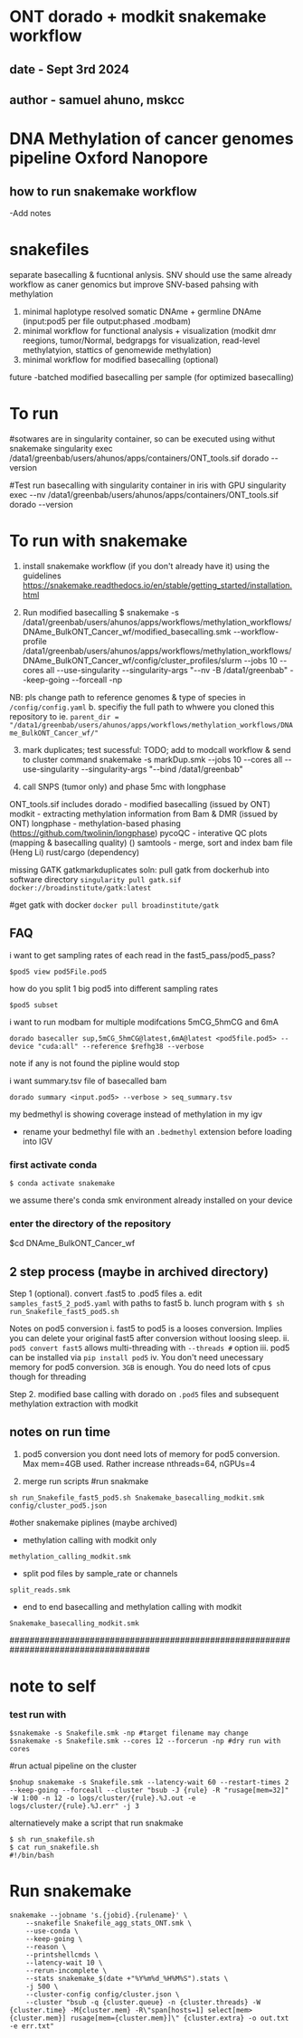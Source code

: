 # ONT dorado + modkit snakemake workflow
## date - Sept 3rd 2024
## author - samuel ahuno, mskcc
# DNA Methylation of cancer genomes pipeline Oxford Nanopore

## how to run snakemake workflow
-Add notes


# snakefiles
separate basecalling & fucntional anlysis.
SNV should use the same already workflow as caner genomics 
but improve SNV-based pahsing with methylation 

1. minimal haplotype resolved somatic DNAme + germline DNAme (input:pod5 per file output:phased .modbam)
2. minimal workflow for functional analysis + visualization (modkit dmr reegions, tumor/Normal, bedgrapgs for visualization, read-level methylatyion, stattics of genomewide methylation)
3. minimal workflow for modified basecalling (optional)


future
-batched modified basecalling per sample (for optimized basecalling)

# To run
#sotwares are in singularity container, so can be executed using withut snakemake
singularity exec /data1/greenbab/users/ahunos/apps/containers/ONT_tools.sif dorado --version

#Test run basecalling with singularity container in iris with GPU 
singularity exec --nv /data1/greenbab/users/ahunos/apps/containers/ONT_tools.sif dorado --version

# To run with snakemake
1. install snakemake workflow (if you don't already have it) using the guidelines 
https://snakemake.readthedocs.io/en/stable/getting_started/installation.html

2. Run modified basecalling
$ snakemake -s /data1/greenbab/users/ahunos/apps/workflows/methylation_workflows/DNAme_BulkONT_Cancer_wf/modified_basecalling.smk --workflow-profile /data1/greenbab/users/ahunos/apps/workflows/methylation_workflows/DNAme_BulkONT_Cancer_wf/config/cluster_profiles/slurm --jobs 10 --cores all --use-singularity --singularity-args "--nv -B /data1/greenbab" --keep-going --forceall -np

NB: pls change path to reference genomes & type of species in `/config/config.yaml` 
b. specifiy the full path to whwere you cloned this repository to
ie. `parent_dir = "/data1/greenbab/users/ahunos/apps/workflows/methylation_workflows/DNAme_BulkONT_Cancer_wf/"`

3. mark duplicates; test sucessful: TODO; add to modcall workflow & send to cluster command
snakemake -s markDup.smk --jobs 10 --cores all --use-singularity --singularity-args "--bind /data1/greenbab"

4. call SNPS (tumor only) and phase 5mc with longphase


ONT_tools.sif includes
dorado - modified basecalling (issued by ONT)
modkit - extracting methylation information from Bam & DMR (issued by ONT)
longphase - methylation-based phasing (https://github.com/twolinin/longphase)
pycoQC - interative QC plots (mapping & basecalling quality) ()
samtools - merge, sort and index bam file (Heng Li)
rust/cargo (dependency)

missing
GATK gatkmarkduplicates 
soln: pull gatk from dockerhub into software directory
`singularity pull gatk.sif docker://broadinstitute/gatk:latest`

#get gatk with docker
`docker pull broadinstitute/gatk`







## FAQ
i want to get sampling rates of each read in the fast5_pass/pod5_pass?

```
$pod5 view pod5File.pod5
```

how do you split 1 big pod5 into different sampling rates
```
$pod5 subset
```

i want to run modbam for multiple modifcations 5mCG_5hmCG and 6mA

```
dorado basecaller sup,5mCG_5hmCG@latest,6mA@latest <pod5file.pod5> --device "cuda:all" --reference $refhg38 --verbose
```

note if any is not found the pipline would stop

i want summary.tsv file of basecalled bam

```
dorado summary <input.pod5> --verbose > seq_summary.tsv
```


my bedmethyl is showing coverage instead of methylation in my igv
- rename your bedmethyl file with an `.bedmethyl` extension before loading into IGV






### first activate conda
```
$ conda activate snakemake
```
we assume there's conda smk environment already installed on your device

### enter the directory of the repository
$cd DNAme_BulkONT_Cancer_wf


## 2 step process (maybe in archived directory)
Step 1 (optional). convert .fast5 to .pod5 files
a. edit `samples_fast5_2_pod5.yaml` with paths to fast5
b. lunch program with `$ sh run_Snakefile_fast5_pod5.sh`

Notes on pod5 conversion
i. fast5 to pod5 is a looses conversion. Implies you can delete your original fast5 after conversion without loosing sleep.
ii. `pod5 convert fast5` allows multi-threading with `--threads #` option
iii. pod5 can be installed via `pip install pod5`
iv. You don't need unecessary memory for pod5 conversion. `3GB` is enough. You do need lots of cpus though for threading

Step 2. modified base calling with dorado on `.pod5` files and subsequent methylation extraction with modkit

## notes on run time
1. pod5 conversion
you dont need lots of memory for pod5 conversion. Max mem=4GB used. Rather increase nthreads=64, nGPUs=4

2. merge run scripts
#run snakmake 
```
sh run_Snakefile_fast5_pod5.sh Snakemake_basecalling_modkit.smk config/cluster_pod5.json
```

#other snakemake piplines (maybe archived)
- methylation calling with modkit only
```
methylation_calling_modkit.smk
``` 
- split pod files by sample_rate or channels
```
split_reads.smk
``` 

- end to end basecalling and methylation calling with modkit
```
Snakemake_basecalling_modkit.smk
```



####################################################################################
# note to self
### test run with 
```
$snakemake -s Snakefile.smk -np #target filename may change
$snakemake -s Snakefile.smk --cores 12 --forcerun -np #dry run with cores
```
#run actual pipeline on the cluster
```
$nohup snakemake -s Snakefile.smk --latency-wait 60 --restart-times 2 --keep-going --forceall --cluster "bsub -J {rule} -R "rusage[mem=32]" -W 1:00 -n 12 -o logs/cluster/{rule}.%J.out -e logs/cluster/{rule}.%J.err" -j 3
```
alternatievely make a script that run snakmake
```
$ sh run_snakefile.sh 
$ cat run_snakefile.sh 
#!/bin/bash
```
# Run snakemake
```
snakemake --jobname 's.{jobid}.{rulename}' \
	--snakefile Snakefile_agg_stats_ONT.smk \
    --use-conda \
	--keep-going \
	--reason \
	--printshellcmds \
	--latency-wait 10 \
	--rerun-incomplete \
	--stats snakemake_$(date +"%Y%m%d_%H%M%S").stats \
	-j 500 \
	--cluster-config config/cluster.json \
	--cluster "bsub -q {cluster.queue} -n {cluster.threads} -W {cluster.time} -M{cluster.mem} -R\"span[hosts=1] select[mem>{cluster.mem}] rusage[mem={cluster.mem}]\" {cluster.extra} -o out.txt -e err.txt" 
```
